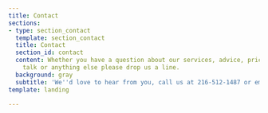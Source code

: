 ```yaml
---
title: Contact
sections:
- type: section_contact
  template: section_contact
  title: Contact
  section_id: contact
  content: Whether you have a question about our services, advice, pricing, wanna
    talk or anything else please drop us a line.
  background: gray
  subtitle: 'We''d love to hear from you, call us at 216-512-1487 or email @ integrationsconsultant@outlook.com '
template: landing

---
```

